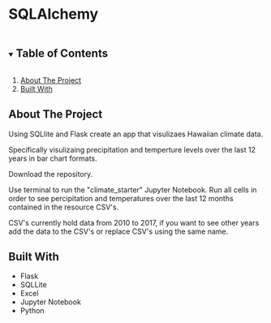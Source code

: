 # SQLAlchemy

<!--READ ME-->

<!-- TABLE OF CONTENTS -->
<details open="open">
  <summary><h2 style="display: inline-block">Table of Contents</h2></summary>
  <ol>
    <li>
      <a href="#about-the-project">About The Project</a>
    <li><a href="#built-with">Built With</a></li>
  </ol>
</details>

<!-- ABOUT THE PROJECT -->
## About The Project

Using SQLlite and Flask create an app that visulizaes Hawaiian climate data.

Specifically visulizaing precipitation and temperture levels over the last 12 years in bar chart formats.

<!-- App Usage -->

Download the repository.

Use terminal to run the "climate_starter" Jupyter Notebook. Run all cells in order to see percipitation and temperatures over the last 12 months contained in the resource CSV's.

CSV's currently hold data from 2010 to 2017, if you want to see other years add the data to the CSV's or replace CSV's using the same name.

<!-- BUILT WITH -->
## Built With

* Flask
* SQLLite
* Excel
* Jupyter Notebook
* Python